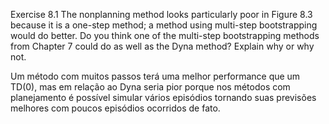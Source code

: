 Exercise 8.1 The nonplanning method looks particularly poor in Figure 8.3 because it is a one-step method; a method using multi-step bootstrapping would do better. Do you think one of the multi-step bootstrapping methods from Chapter 7 could do as well as the Dyna method? Explain why or why not.

Um método com muitos passos terá uma melhor performance que um TD(0), mas em relação ao Dyna seria pior porque nos métodos com planejamento  é possível simular vários episódios tornando suas previsões melhores com poucos episódios ocorridos de fato.

